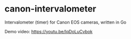 # canon-intervalometer
Intervalometer (timer) for Canon EOS cameras, written in Go

Demo video: https://youtu.be/IqDoLuCvbok
